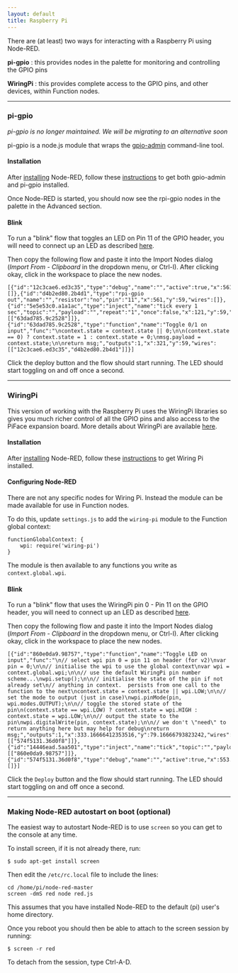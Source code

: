 ```yaml
---
layout: default
title: Raspberry Pi
---
```


There are (at least) two ways for interacting with a Raspberry Pi using Node-RED.

**pi-gpio**
: this provides nodes in the palette for monitoring and controlling the GPIO
  pins

**WiringPi**
: this provides complete access to the GPIO pins, and other devices, within
  Function nodes.

***
  
### pi-gpio

*pi-gpio is no longer maintained. We will be migrating to an alternative soon*

pi-gpio is a node.js module that wraps the [gpio-admin](https://github.com/quick2wire/quick2wire-gpio-admin)
command-line tool.

#### Installation

After [installing](../getting-started/installation.html) Node-RED, follow these 
[instructions](https://github.com/rakeshpai/pi-gpio#installation) to get both
gpio-admin and pi-gpio installed.

Once Node-RED is started, you should now see the rpi-gpio nodes in the palette
in the Advanced section.

#### Blink

To run a "blink" flow that toggles an LED on Pin 11 of the GPIO header, you will
need to connect up an LED as described [here](https://projects.drogon.net/raspberry-pi/gpio-examples/tux-crossing/gpio-examples-1-a-single-led/).

Then copy the following flow and paste it into the Import Nodes dialog
(*Import From - Clipboard* in the dropdown menu, or Ctrl-I). After clicking
okay, click in the workspace to place the new nodes.

    [{"id":"12c3cae6.ed3c35","type":"debug","name":"","active":true,"x":561,"y":119,"wires":[]},{"id":"d4b2ed80.2b4d1","type":"rpi-gpio out","name":"","resistor":"no","pin":"11","x":561,"y":59,"wires":[]},{"id":"5e5e53c0.a1a1ac","type":"inject","name":"tick every 1 sec","topic":"","payload":"","repeat":"1","once":false,"x":121,"y":59,"wires":[["63dad785.9c2528"]]},{"id":"63dad785.9c2528","type":"function","name":"Toggle 0/1 on input","func":"\ncontext.state = context.state || 0;\n\n(context.state == 0) ? context.state = 1 : context.state = 0;\nmsg.payload = context.state;\n\nreturn msg;","outputs":1,"x":321,"y":59,"wires":[["12c3cae6.ed3c35","d4b2ed80.2b4d1"]]}]

Click the deploy button and the flow should start running. The LED should start
toggling on and off once a second.

***

### WiringPi

This version of working with the Raspberry Pi uses the WiringPi libraries so
gives you much richer control of all the GPIO pins and also access to the PiFace
expansion board. More details about WiringPi are available [here](http://wiringpi.com/).

#### Installation

After [installing](../getting-started/installation.html) Node-RED, follow these 
[instructions](http://wiringpi.com/download-and-install/) to get Wiring Pi 
installed.

#### Configuring Node-RED

There are not any specific nodes for Wiring Pi. Instead the module can be made
available for use in Function nodes.

To do this, update `settings.js` to add the `wiring-pi` module to the Function
global context:

    functionGlobalContext: { 
        wpi: require('wiring-pi')
    }

The module is then available to any functions you write as `context.global.wpi`.

#### Blink

To run a "blink" flow that uses the WiringPi pin 0 - Pin 11 on the GPIO header,
you will need to connect up an LED as described [here](https://projects.drogon.net/raspberry-pi/gpio-examples/tux-crossing/gpio-examples-1-a-single-led/).

Then copy the following flow and paste it into the Import Nodes dialog
(*Import From - Clipboard* in the dropdown menu, or Ctrl-I). After clicking
okay, click in the workspace to place the new nodes.

    [{"id":"860e0da9.98757","type":"function","name":"Toggle LED on input","func":"\n// select wpi pin 0 = pin 11 on header (for v2)\nvar pin = 0;\n\n// initialise the wpi to use the global context\nvar wpi = context.global.wpi;\n\n// use the default WiringPi pin number scheme...\nwpi.setup();\n\n// initialise the state of the pin if not already set\n// anything in context.  persists from one call to the function to the next\ncontext.state = context.state || wpi.LOW;\n\n// set the mode to output (just in case)\nwpi.pinMode(pin, wpi.modes.OUTPUT);\n\n// toggle the stored state of the pin\n(context.state == wpi.LOW) ? context.state = wpi.HIGH : context.state = wpi.LOW;\n\n// output the state to the pin\nwpi.digitalWrite(pin, context.state);\n\n// we don't \"need\" to return anything here but may help for debug\nreturn msg;","outputs":1,"x":333.16666412353516,"y":79.16666793823242,"wires":[["574f5131.36d0f8"]]},{"id":"14446ead.5aa501","type":"inject","name":"tick","topic":"","payload":"","repeat":"1","once":false,"x":113.16666412353516,"y":59.16666793823242,"wires":[["860e0da9.98757"]]},{"id":"574f5131.36d0f8","type":"debug","name":"","active":true,"x":553.1666641235352,"y":99.16666793823242,"wires":[]}]

Click the `Deploy` button and the flow should start running. The LED should start
toggling on and off once a second.

***

### Making Node-RED autostart on boot (optional)

The easiest way to autostart Node-RED is to use `screen` so you can get to the
console at any time.

To install screen, if it is not already there, run:

    $ sudo apt-get install screen

Then edit the `/etc/rc.local` file to include the lines:

    cd /home/pi/node-red-master
    screen -dmS red node red.js

This assumes that you have installed Node-RED to the default (pi) user's home
directory.

Once you reboot you should then be able to attach to the screen session by
running:

    $ screen -r red
    
To detach from the session, type Ctrl-A-D.


